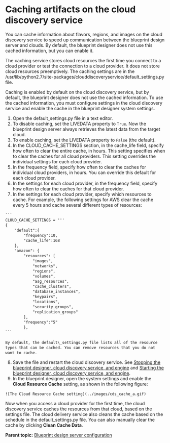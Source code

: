 # Caching artifacts on the cloud discovery service

You can cache information about flavors, regions, and images on the cloud discovery service to speed up communication between the blueprint design server and clouds. By default, the blueprint designer does not use this cached information, but you can enable it.

The caching service stores cloud resources the first time you connect to a cloud provider or test the connection to a cloud provider. It does not store cloud resources preemptively. The caching settings are in the /usr/lib/python2.7/site-packages/clouddiscoveryservice/default\_settings.py file.

Caching is enabled by default on the cloud discovery service, but by default, the blueprint designer does not use the cached information. To use the cached information, you must configure settings in the cloud discovery service and enable the cache in the blueprint designer system settings.

1.   Open the default\_settings.py file in a text editor. 
2.   To disable caching, set the LIVEDATA property to `True`. Now the blueprint design server always retrieves the latest data from the target cloud.
3.   To enable caching, set the LIVEDATA property to `False` \(the default\). 
4.   In the CLOUD\_CACHE\_SETTINGS section, in the cache\_life field, specify how often to clear the entire cache, in hours. This setting specifies when to clear the caches for all cloud providers. This setting overrides the individual settings for each cloud provider.
5.   In the frequency field, specify how often to clear the caches for individual cloud providers, in hours. You can override this default for each cloud provider.
6.   In the settings for each cloud provider, in the frequency field, specify how often to clear the caches for that cloud provider. 
7.   In the settings for each cloud provider, specify which resources to cache. For example, the following settings for AWS clear the cache every 5 hours and cache several different types of resources:

    ```
    CLOUD_CACHE_SETTINGS = '''
    {
        "default":{
            "frequency":10,
            "cache_life":168
        },
        "amazon": {
            "resources": [
                "images",
                "networks",
                "regions",
                "volumes",
                "asg_resources",
                "cache_clusters",
                "database_instances",
                "keypairs",
                "locations",
                "security_groups",
                "replication_groups"
            ],
            "frequency":"5"
            },
    ```

    By default, the default\_settings.py file lists all of the resource types that can be cached. You can remove resources that you do not want to cache.

8.   Save the file and restart the cloud discovery service. See [Stopping the blueprint designer, cloud discovery service, and engine](../../com.udeploy.install.doc/topics/stop_patterns.md) and [Starting the blueprint designer, cloud discovery service, and engine](../../com.udeploy.install.doc/topics/start_patterns.md).
9.   In the blueprint designer, open the system settings and enable the **Cloud Resource Cache** setting, as shown in the following figure: 

    ![The Cloud Resource Cache setting](../images/cds_cache_a.gif)


Now when you access a cloud provider for the first time, the cloud discovery service caches the resources from that cloud, based on the settings file. The cloud delivery service also cleans the cache based on the schedule in the default\_settings.py file. You can also manually clear the cache by clicking **Clean Cache Data**.

**Parent topic:** [Blueprint design server configuration](../../com.edt.doc/topics/c_node_administering_bds.md)

